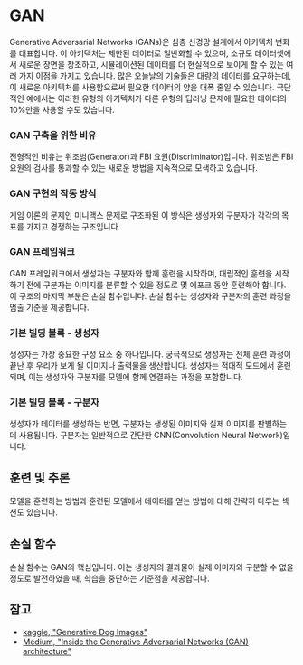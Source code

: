 # GAN
Generative Adversarial Networks (GANs)은 심층 신경망 설계에서 아키텍처 변화를 대표합니다. 이 아키텍처는 제한된 데이터로 일반화할 수 있으며, 소규모 데이터셋에서 새로운 장면을 창조하고, 시뮬레이션된 데이터를 더 현실적으로 보이게 할 수 있는 여러 가지 이점을 가지고 있습니다. 많은 오늘날의 기술들은 대량의 데이터를 요구하는데, 이 새로운 아키텍처를 사용함으로써 필요한 데이터의 양을 대폭 줄일 수 있습니다. 극단적인 예에서는 이러한 유형의 아키텍처가 다른 유형의 딥러닝 문제에 필요한 데이터의 10%만을 사용할 수도 있습니다.

### GAN 구축을 위한 비유
전형적인 비유는 위조범(Generator)과 FBI 요원(Discriminator)입니다. 위조범은 FBI 요원의 검사를 통과할 수 있는 새로운 방법을 지속적으로 모색하고 있습니다.

### GAN 구현의 작동 방식
게임 이론의 문제인 미니맥스 문제로 구조화된 이 방식은 생성자와 구분자가 각각의 목표를 가지고 경쟁하는 구조입니다.

### GAN 프레임워크
GAN 프레임워크에서 생성자는 구분자와 함께 훈련을 시작하며, 대립적인 훈련을 시작하기 전에 구분자는 이미지를 분류할 수 있을 정도로 몇 에포크 동안 훈련해야 합니다. 이 구조의 마지막 부분은 손실 함수입니다. 손실 함수는 생성자와 구분자의 훈련 과정을 멈출 기준을 제공합니다.

### 기본 빌딩 블록 - 생성자
생성자는 가장 중요한 구성 요소 중 하나입니다. 궁극적으로 생성자는 전체 훈련 과정이 끝난 후 우리가 보게 될 이미지나 출력물을 생산합니다. 생성자는 적대적 모드에서 훈련되며, 이는 생성자와 구분자를 모델에 함께 연결하는 과정을 포함합니다.

### 기본 빌딩 블록 - 구분자
생성자가 데이터를 생성하는 반면, 구분자는 생성된 이미지와 실제 이미지를 판별하는 데 사용됩니다. 구분자는 일반적으로 간단한 CNN(Convolution Neural Network)입니다.

## 훈련 및 추론
모델을 훈련하는 방법과 훈련된 모델에서 데이터를 얻는 방법에 대해 간략히 다루는 섹션도 있습니다.

## 손실 함수
손실 함수는 GAN의 핵심입니다. 이는 생성자의 결과물이 실제 이미지와 구분할 수 없을 정도로 발전하였을 때, 학습을 중단하는 기준점을 제공합니다.

## 참고
- [kaggle, "Generative Dog Images"](https://www.kaggle.com/competitions/generative-dog-images/discussion/99215)
- [Medium, "Inside the Generative Adversarial Networks (GAN) architecture"](https://medium.com/@Packt_Pub/inside-the-generative-adversarial-networks-gan-architecture-2435afbd6b3b#:~:text=Generative%20Adversarial%20Networks%20%28GANs%29%2C%20represent%20a%20shift,neural%20networks.)
